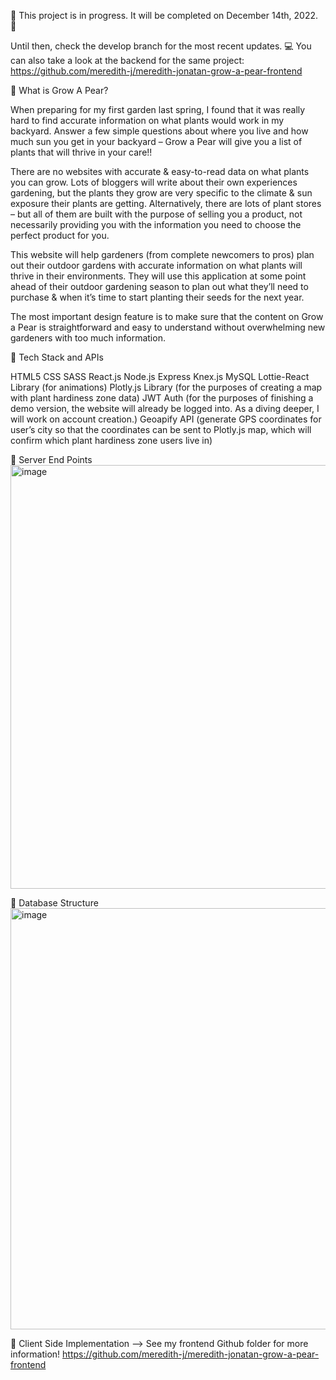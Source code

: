 🌱 This project is in progress. It will be completed on December 14th, 2022. 🌱

Until then, check the develop branch for the most recent updates. 💻 You can also take a look at the backend for the same project: https://github.com/meredith-j/meredith-jonatan-grow-a-pear-frontend

🌱 What is Grow A Pear?

When preparing for my first garden last spring, I found that it was really hard to find accurate information on what plants would work in my backyard. Answer a few simple questions about where you live and how much sun you get in your backyard – Grow a Pear will give you a list of plants that will thrive in your care!!

There are no websites with accurate & easy-to-read data on what plants you can grow. Lots of bloggers will write about their own experiences gardening, but the plants they grow are very specific to the climate & sun exposure their plants are getting. Alternatively, there are lots of plant stores – but all of them are built with the purpose of selling you a product, not necessarily providing you with the information you need to choose the perfect product for you.

This website will help gardeners (from complete newcomers to pros) plan out their outdoor gardens with accurate information on what plants will thrive in their environments. They will use this application at some point ahead of their outdoor gardening season to plan out what they’ll need to purchase & when it’s time to start planting their seeds for the next year.

The most important design feature is to make sure that the content on Grow a Pear is straightforward and easy to understand without overwhelming new gardeners with too much information.

🌱 Tech Stack and APIs

HTML5
CSS
SASS
React.js
Node.js
Express
Knex.js
MySQL
Lottie-React Library (for animations)
Plotly.js Library (for the purposes of creating a map with plant hardiness zone data)
JWT Auth (for the purposes of finishing a demo version, the website will already be logged into. As a diving deeper, I will work on account creation.)
Geoapify API (generate GPS coordinates for user’s city so that the coordinates can be sent to Plotly.js map, which will confirm which plant hardiness zone users live in)

🌱 Server End Points
<img width="678" alt="image" src="https://user-images.githubusercontent.com/112671806/205554145-054c0f52-ff94-4228-afef-5724750d885f.png">

🌱 Database Structure
<img width="674" alt="image" src="https://user-images.githubusercontent.com/112671806/205554292-ac312528-6095-40b6-808e-cf24dcc70919.png">

🌱 Client Side Implementation --> See my frontend Github folder for more information! https://github.com/meredith-j/meredith-jonatan-grow-a-pear-frontend
